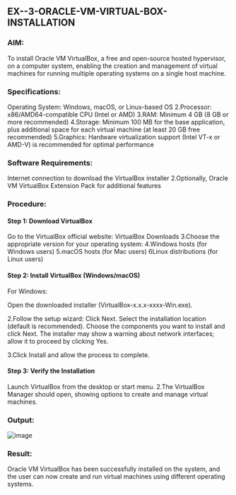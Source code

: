 ## EX--3-ORACLE-VM-VIRTUAL-BOX-INSTALLATION
### AIM:
To install Oracle VM VirtualBox, a free and open-source hosted hypervisor, on a computer system, enabling the creation and management of virtual machines for running multiple operating systems on a single host machine.

### Specifications:
Operating System: Windows, macOS, or Linux-based OS 2.Processor: x86/AMD64-compatible CPU (Intel or AMD) 3.RAM: Minimum 4 GB (8 GB or more recommended) 4.Storage: Minimum 100 MB for the base application, plus additional space for each virtual machine (at least 20 GB free recommended) 5.Graphics: Hardware virtualization support (Intel VT-x or AMD-V) is recommended for optimal performance
### Software Requirements:
Internet connection to download the VirtualBox installer 2.Optionally, Oracle VM VirtualBox Extension Pack for additional features
### Procedure:
#### Step 1: Download VirtualBox

Go to the VirtualBox official website: VirtualBox Downloads 3.Choose the appropriate version for your operating system: 4.Windows hosts (for Windows users) 5.macOS hosts (for Mac users) 6Linux distributions (for Linux users)

#### Step 2: Install VirtualBox (Windows/macOS)

For Windows:

Open the downloaded installer (VirtualBox-x.x.x-xxxx-Win.exe). 

2.Follow the setup wizard: Click Next. Select the installation location (default is recommended). Choose the components you want to install and click Next. The installer may show a warning about network interfaces; allow it to proceed by clicking Yes. 

3.Click Install and allow the process to complete.

#### Step 3: Verify the Installation

Launch VirtualBox from the desktop or start menu. 2.The VirtualBox Manager should open, showing options to create and manage virtual machines.
### Output:
![image](https://github.com/user-attachments/assets/f2bd8683-6c94-4543-b62f-ea1205cdb154)

### Result:
Oracle VM VirtualBox has been successfully installed on the system, and the user can now create and run virtual machines using different operating systems.

